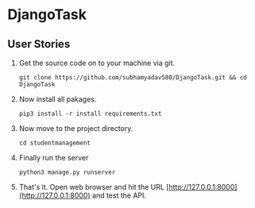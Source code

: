 # DjangoTask

## User Stories

1. Get the source code on to your machine via git.
   
   ```
   git clone https://github.com/subhamyadav580/DjangoTask.git && cd DjangoTask 
   ```
    
2. Now install all pakages.
    ```
    pip3 install -r install requirements.txt
    ```
    
3. Now move to the project directory.
    ```
    cd studentmanagement
    ```
    
4. Finally run the server
    ```
    python3 manage.py runserver
    ```
    
5. That's it. Open web browser and hit the URL [http://127.0.0.1:8000](http://127.0.0.1:8000) and test the API. 
